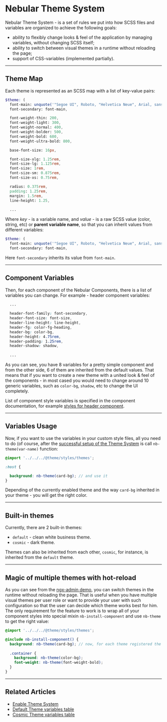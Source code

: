 # Nebular Theme System

Nebular Theme System - is a set of rules we put into how SCSS files and variables are organized to achieve the following goals:

- ability to flexibly change looks & feel of the application by managing variables, without changing SCSS itself;
- ability to switch between visual themes in a runtime without reloading the page;
- support of CSS-variables (implemented partially).
<hr>

## Theme Map

Each theme is represented as an SCSS map with a list of key-value pairs:

```scss
$theme: (
  font-main: unquote('"Segoe UI", Roboto, "Helvetica Neue", Arial, sans-serif'),
  font-secondary: font-main,

  font-weight-thin: 200,
  font-weight-light: 300,
  font-weight-normal: 400,
  font-weight-bolder: 500,
  font-weight-bold: 600,
  font-weight-ultra-bold: 800,

  base-font-size: 16px,

  font-size-xlg: 1.25rem,
  font-size-lg: 1.125rem,
  font-size: 1rem,
  font-size-sm: 0.875rem,
  font-size-xs: 0.75rem,

  radius: 0.375rem,
  padding: 1.25rem,
  margin: 1.5rem,
  line-height: 1.25,
  
  ...
```
Where _key_ - is a variable name, and _value_ - is a raw SCSS value (color, string, etc) or **parent variable name**, so that you can inherit values from different variables:

```scss
$theme: (
  font-main: unquote('"Segoe UI", Roboto, "Helvetica Neue", Arial, sans-serif'),
  font-secondary: font-main,
```
Here `font-secondary` inherits its value from `font-main`.
<hr>

## Component Variables

Then, for each component of the Nebular Components, there is a list of variables you can change.
For example - header component variables:

```scss
  ...
  
  header-font-family: font-secondary,
  header-font-size: font-size,
  header-line-height: line-height,
  header-fg: color-fg-heading,
  header-bg: color-bg,
  header-height: 4.75rem,
  header-padding: 1.25rem,
  header-shadow: shadow,
  
  ...
```
As you can see, you have 8 variables for a pretty simple component and from the other side, 6 of them are inherited from the default values.
That means that if you want to create a new theme with a united look & feel of the components - in most cased you would need to change around 10 generic variables, such as `color-bg`, `shadow`, etc 
to change the UI completely.

List of component style variables is specified in the component documentation, for example [styles for header component](docs/components/layout/theme#nblayoutheadercomponent).
<hr>

## Variables Usage

Now, if you want to use the variables in your custom style files, all you need to do (of course, after the [successful setup of the Theme System](docs/guides/enabling-theme-system) is call `nb-theme(var-name)` function:

```scss
@import '../../../@theme/styles/themes';

:host {

  background: nb-theme(card-bg); // and use it
}
```
Depending of the currently enabled theme and the way `card-bg` inherited in your theme - you will get the right color.
<hr>

## Built-in themes

Currently, there are 2 built-in themes: 
- `default` - clean white business theme.
- `cosmic` - dark theme.

Themes can also be inherited from each other, `cosmic`, for instance, is inherited from the `default` theme.
<hr>

## Magic of multiple themes with hot-reload

As you can see from the [ngx-admin demo](http://akveo.com/ngx-admin?utm_source=nebular_documentation&utm_medium=doc_page), you can switch themes in the runtime without reloading the page.
That is useful when you have multiple visual themes per user role or want to provide your user with such configuration so that the user can decide which theme works best for him.
The only requirement for the feature to work is to wrap all of your component styles into special mixin `nb-install-component` and use `nb-theme` to get the right value:

```scss
@import '../../../@theme/styles/themes';

@include nb-install-component() {
  background: nb-theme(card-bg); // now, for each theme registered the corresponding value will be inserted
  
  .container {
    background: nb-theme(color-bg);
    font-weight: nb-theme(font-weight-bold);
  }
}
```
<hr>

## Related Articles

- [Enable Theme System](docs/guides/enable-theme-system)
- [Default Theme variables table](docs/themes/default)
- [Cosmic Theme variables table](docs/themes/cosmic)
